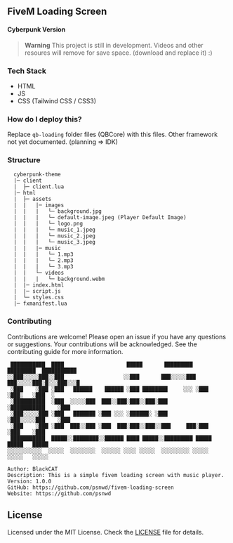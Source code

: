 ## FiveM Loading Screen

#### Cyberpunk Version

> **Warning**
> This project is still in development.
> Videos and other resoures will remove for save space. (download and replace it) :)

### Tech Stack

- HTML
- JS
- CSS (Tailwind CSS / CSS3)

### How do I deploy this?

Replace `qb-loading` folder files (QBCore) with this files. Other framework not yet documented. (planning => IDK)

### Structure

```text
  cyberpunk-theme
  |─ client
  |  ├─ client.lua
  |─ html
  |  ├─ assets
  |  |   |─ images
  |  |   |   └─ background.jpg
  |  |   |   └─ default-image.jpeg (Player Default Image)
  |  |   |   └─ logo.png
  |  |   |   └─ music_1.jpeg
  |  |   |   └─ music_2.jpeg
  |  |   |   └─ music_3.jpeg
  |  |   |─ music
  |  |   |   └─ 1.mp3
  |  |   |   └─ 2.mp3
  |  |   |   └─ 3.mp3
  |  |   └─ videos
  |  |   |   └─ background.webm
  |  |─ index.html
  |  |─ script.js
  |  └─ styles.css
  |─ fxmanifest.lua
```

### Contributing

Contributions are welcome! Please open an issue if you have any questions or suggestions. Your contributions will be acknowledged. See the contributing guide for more information.

```
 ███████████  ████                    █████       █████████   █████████  ███████████
░░███░░░░░███░░███                   ░░███       ███░░░░░███ ███░░░░░███░█░░░███░░░█
 ░███    ░███ ░███   ██████    ██████ ░███ ████████     ░░░ ░███    ░███░   ░███  ░
 ░██████████  ░███  ░░░░░███  ███░░███░███░░███░███         ░███████████    ░███
 ░███░░░░░███ ░███   ███████ ░███ ░░░ ░██████░ ░███         ░███░░░░░███    ░███
 ░███    ░███ ░███  ███░░███ ░███  ███░███░░███░░███     ███░███    ░███    ░███
 ███████████  █████░░████████░░██████ ████ █████░░█████████ █████   █████   █████
░░░░░░░░░░░  ░░░░░  ░░░░░░░░  ░░░░░░ ░░░░ ░░░░░  ░░░░░░░░░ ░░░░░   ░░░░░   ░░░░░
```

```
Author: BlackCAT
Description: This is a simple fivem loading screen with music player.
Version: 1.0.0
GitHub: https://github.com/psnwd/fivem-loading-screen
Website: https://github.com/psnwd
```

## License

Licensed under the MIT License. Check the [LICENSE](./LICENSE.md) file for details.
